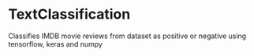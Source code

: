 # TextClassification
Classifies IMDB movie reviews from dataset as positive or negative using tensorflow, keras and numpy
